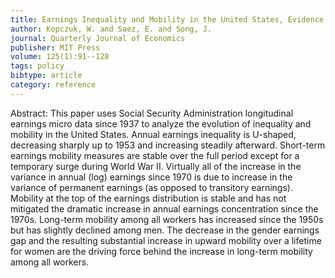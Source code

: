 ```yaml
---
title: Earnings Inequality and Mobility in the United States, Evidence from Social Security Data since 1937*
author: Kopczuk, W. and Saez, E. and Song, J.
journal: Quarterly Journal of Economics
publisher: MIT Press
volume: 125(1):91--128
tags: policy
bibtype: article
category: reference
---
```

Abstract: This paper uses Social Security Administration longitudinal earnings micro data since 1937 to analyze the evolution of inequality and mobility in the United States. Annual earnings inequality is U-shaped, decreasing sharply up to 1953 and increasing steadily afterward. Short-term earnings mobility measures are stable over the full period except for a temporary surge during World War II. Virtually all of the increase in the variance in annual (log) earnings since 1970 is due to increase in the variance of permanent earnings (as opposed to transitory earnings). Mobility at the top of the earnings distribution is stable and has not mitigated the dramatic increase in annual earnings concentration since the 1970s. Long-term mobility among all workers has increased since the 1950s but has slightly declined among men. The decrease in the gender earnings gap and the resulting substantial increase in upward mobility over a lifetime for women are the driving force behind the increase in long-term mobility among all workers.
